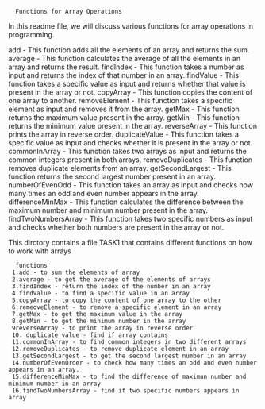       Functions for Array Operations
In this readme file, we will discuss various functions for array operations in programming.

add - This function adds all the elements of an array and returns the sum.
average - This function calculates the average of all the elements in an array and returns the result.
findIndex - This function takes a number as input and returns the index of that number in an array.
findValue - This function takes a specific value as input and returns whether that value is present in the array or not.
copyArray - This function copies the content of one array to another.
removeElement - This function takes a specific element as input and removes it from the array.
getMax - This function returns the maximum value present in the array.
getMin - This function returns the minimum value present in the array.
reverseArray - This function prints the array in reverse order.
duplicateValue - This function takes a specific value as input and checks whether it is present in the array or not.
commonInArray - This function takes two arrays as input and returns the common integers present in both arrays.
removeDuplicates - This function removes duplicate elements from an array.
getSecondLargest - This function returns the second largest number present in an array.
numberOfEvenOdd - This function takes an array as input and checks how many times an odd and even number appears in the array.
differenceMinMax - This function calculates the difference between the maximum number and minimum number present in the array.
findTwoNumbersArray - This function takes two specific numbers as input and checks whether both numbers are present in the array or not.

This dirctory contains a file TASK1 that contains different functions on how to work with arrays

      functions
     1.add - to sum the elements of array
     2.average - to get the average of the elements of arrays
     3.findIndex - return the index of the number in an array
     4.findValue - to find a specific value in an array
     5.copyArray - to copy the content of one array to the other
     6.remeoveElement - to remove a specific element in an array
     7.getMax - to get the maximum value in the array
     8.getMin - to get the minimum number in the array
     9reverseArray - to print the array in reverse order
     10. duplicate value - find if array contains
     11.commonInArray - to find common integers in two different arrays
     12.removeDuplicates - to remove duplicate element in an array
     13.getSecondLargest - to get the second largest number in an array
     14.numberOfEvenOrder - to check how many times an odd and even number appears in an array.
     15.differenceMinMax - to find the difference of maximun number and minimum number in an array
     16.findTwoNumbersArray - find if two specific numbers appears in array
